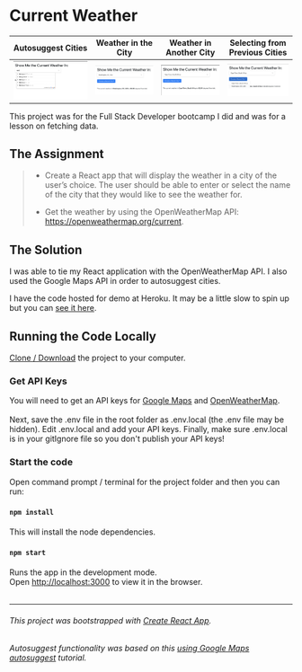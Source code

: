 # Current Weather
Autosuggest Cities | Weather in the City |  Weather in Another City | Selecting from Previous Cities
--- | --- | --- | --- 
![](CurrentWeather1.png) | ![](CurrentWeather2.png) | ![](CurrentWeather3.png) | ![](CurrentWeather4.png)

This project was for the Full Stack Developer bootcamp I did and was for a lesson on fetching data.

## The Assignment

> * Create a React app that will display the weather in a city of the user’s choice. The user should be able to enter or select the name of the city that they
would like to see the weather for.
>
> * Get the weather by using the OpenWeatherMap API: https://openweathermap.org/current.

## The Solution
I was able to tie my React application with the OpenWeatherMap API. I also used the Google Maps API in order to autosuggest cities.

I have the code hosted for demo at Heroku. It may be a little slow to spin up but you can [see it here](https://dh4u-bootcamp-current-weather.herokuapp.com/).

## Running the Code Locally

[Clone / Download](https://github.com/dh4u/bootcamp-react-resume.git) the project to your computer.

### Get API Keys

You will need to get an API keys for [Google Maps](https://developers.google.com/maps/documentation/javascript/get-api-key) and [OpenWeatherMap](https://home.openweathermap.org/users/sign_up).
<br><br>
Next, save the .env file in the root folder as .env.local (the .env file may be hidden). Edit .env.local and add your API keys. Finally, make sure .env.local is in your gitIgnore file so you don't publish your API keys! 

### Start the code
Open command prompt / terminal for the project folder and then you can run:

#### `npm install`

This will install the node dependencies.

#### `npm start`

Runs the app in the development mode.<br>
Open [http://localhost:3000](http://localhost:3000) to view it in the browser.
<br>
<br>

***
###### This project was bootstrapped with [Create React App](https://github.com/facebook/create-react-app).

###### Autosuggest functionality was based on this [using Google Maps autosuggest](https://medium.com/@hamza.qaisrani.hq/using-the-google-maps-places-autocomplete-javascript-api-in-a-react-project-5742bab4abc9) tutorial.
